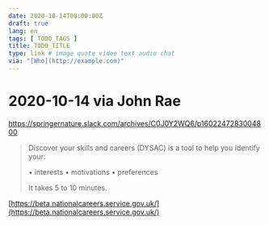 ```yaml
---
date: 2020-10-14T00:00:00Z
draft: true
lang: en
tags: [ TODO_TAGS ]
title: TODO_TITLE
type: link # image quote video text audio chat
via: "[Who](http://example.com)"
---
```



# 2020-10-14 via John Rae
https://springernature.slack.com/archives/C0J0Y2WQ6/p1602247283004800

> Discover your skills and careers (DYSAC) is a tool to help you identify your:
>
> • interests
> • motivations
> • preferences
>
> It takes 5 to 10 minutes.

[https://beta.nationalcareers.service.gov.uk/](https://beta.nationalcareers.service.gov.uk/)

